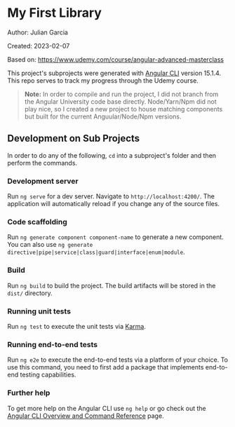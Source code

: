 # My First Library

Author: Julian Garcia

Created: 2023-02-07

Based on: https://www.udemy.com/course/angular-advanced-masterclass


This project's subprojects were generated with [Angular CLI](https://github.com/angular/angular-cli) version 15.1.4.
This repo serves to track my progress through the Udemy course.

> **Note:** In order to compile and run the project, I did not branch from the Angular University code base directly. Node/Yarn/Npm did not play nice, so I created a new project to house matching components but built for the current Anguular/Node/Npm versions.

## Development on Sub Projects

In order to do any of the following, `cd` into a subproject's folder and then perform the commands.

### Development server

Run `ng serve` for a dev server. Navigate to `http://localhost:4200/`. The application will automatically reload if you change any of the source files.

### Code scaffolding

Run `ng generate component component-name` to generate a new component. You can also use `ng generate directive|pipe|service|class|guard|interface|enum|module`.

### Build

Run `ng build` to build the project. The build artifacts will be stored in the `dist/` directory.

### Running unit tests

Run `ng test` to execute the unit tests via [Karma](https://karma-runner.github.io).

### Running end-to-end tests

Run `ng e2e` to execute the end-to-end tests via a platform of your choice. To use this command, you need to first add a package that implements end-to-end testing capabilities.

### Further help

To get more help on the Angular CLI use `ng help` or go check out the [Angular CLI Overview and Command Reference](https://angular.io/cli) page.
